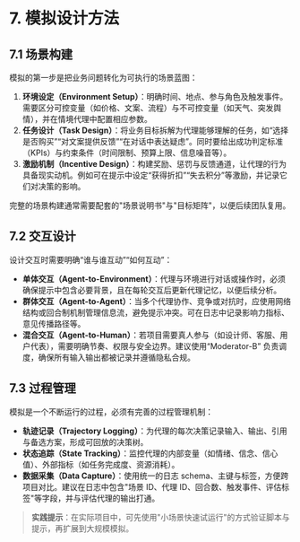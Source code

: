 # 7. 模拟设计方法

## 7.1 场景构建
模拟的第一步是把业务问题转化为可执行的场景蓝图：

1. **环境设定（Environment Setup）**：明确时间、地点、参与角色及触发事件。需要区分可控变量（如价格、文案、流程）与不可控变量（如天气、突发舆情），并在情境代理中配置相应参数。
2. **任务设计（Task Design）**：将业务目标拆解为代理能够理解的任务，如“选择是否购买”“对文案提供反馈”“在对话中表达疑虑”。同时要给出成功判定标准（KPIs）与约束条件（时间限制、预算上限、信息噪音等）。
3. **激励机制（Incentive Design）**：构建奖励、惩罚与反馈通道，让代理的行为具备现实动机。例如可在提示中设定“获得折扣”“失去积分”等激励，并记录它们对决策的影响。

完整的场景构建通常需要配套的"场景说明书"与"目标矩阵"，以便后续团队复用。

## 7.2 交互设计
设计交互时需要明确“谁与谁互动”“如何互动”：

- **单体交互（Agent-to-Environment）**：代理与环境进行对话或操作时，必须确保提示中包含必要背景，且在每轮交互后更新代理记忆，以便后续分析。
- **群体交互（Agent-to-Agent）**：当多个代理协作、竞争或对抗时，应使用网络结构或回合制机制管理信息流，避免提示冲突。可在日志中记录影响力指标、意见传播路径等。
- **混合交互（Agent-to-Human）**：若项目需要真人参与（如设计师、客服、用户代表），需要明确节奏、权限与安全边界。建议使用“Moderator-B” 负责调度，确保所有输入输出都被记录并遵循隐私合规。

## 7.3 过程管理
模拟是一个不断运行的过程，必须有完善的过程管理机制：

- **轨迹记录（Trajectory Logging）**：为代理的每次决策记录输入、输出、引用与备选方案，形成可回放的决策树。
- **状态追踪（State Tracking）**：监控代理的内部变量（如情绪、信念、信心值）、外部指标（如任务完成度、资源消耗）。
- **数据采集（Data Capture）**：使用统一的日志 schema、主键与标签，方便跨项目对比。建议在日志中包含"场景 ID、代理 ID、回合数、触发事件、评估标签"等字段，并与评估代理的输出打通。

> **实践提示**：在实际项目中，可先使用"小场景快速试运行"的方式验证脚本与提示，再扩展到大规模模拟。
